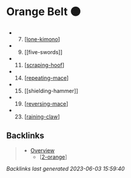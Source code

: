 # Orange Belt 🟠

- 7. [[lone-kimono]]
- 9. [[five-swords]]
- 11. [[scraping-hoof]]
- 14. [[repeating-mace]]
- 15. [[shielding-hammer]]
- 19. [[reversing-mace]]
- 23. [[raining-claw]]

## Backlinks

> - [Overview](..\index.md)
>   - [[2-orange]]

_Backlinks last generated 2023-06-03 15:59:40_


[//begin]: # "Autogenerated link references for markdown compatibility"
[lone-kimono]: ../techniques/lone-kimono.md "Lone Kimono"
[scraping-hoof]: ../techniques/scraping-hoof.md "Scraping Hoof"
[repeating-mace]: ../techniques/repeating-mace.md "Repeating Mace"
[reversing-mace]: ../techniques/reversing-mace.md "Reversing Mace"
[raining-claw]: ../techniques/raining-claw.md "Raining Claw"
[2-orange]: 2-orange.md "Orange Belt 🟠"
[//end]: # "Autogenerated link references"